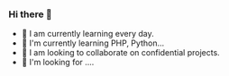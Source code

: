 ### Hi there 👋

- 🔭 I am currently learning every day.
- 🌱 I'm currently learning PHP, Python...
- 👯 I am looking to collaborate on confidential projects.
- 🤔 I'm looking for ....
